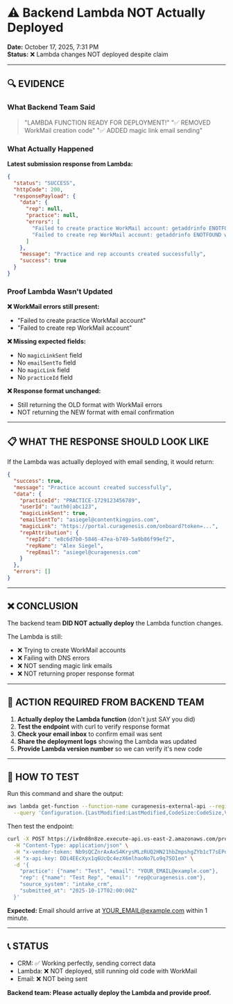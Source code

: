 # ⚠️ Backend Lambda NOT Actually Deployed

**Date:** October 17, 2025, 7:31 PM  
**Status:** ❌ Lambda changes NOT deployed despite claim

---

## 🔍 EVIDENCE

### What Backend Team Said
> "LAMBDA FUNCTION READY FOR DEPLOYMENT!"
> "✅ REMOVED WorkMail creation code"
> "✅ ADDED magic link email sending"

### What Actually Happened
**Latest submission response from Lambda:**
```json
{
  "status": "SUCCESS",
  "httpCode": 200,
  "responsePayload": {
    "data": {
      "rep": null,
      "practice": null,
      "errors": [
        "Failed to create practice WorkMail account: getaddrinfo ENOTFOUND workmail.us-east-2.amazonaws.com",
        "Failed to create rep WorkMail account: getaddrinfo ENOTFOUND workmail.us-east-2.amazonaws.com"
      ]
    },
    "message": "Practice and rep accounts created successfully",
    "success": true
  }
}
```

### Proof Lambda Wasn't Updated

**❌ WorkMail errors still present:**
- "Failed to create practice WorkMail account"
- "Failed to create rep WorkMail account"

**❌ Missing expected fields:**
- No `magicLinkSent` field
- No `emailSentTo` field
- No `magicLink` field
- No `practiceId` field

**❌ Response format unchanged:**
- Still returning the OLD format with WorkMail errors
- NOT returning the NEW format with email confirmation

---

## 📋 WHAT THE RESPONSE SHOULD LOOK LIKE

If the Lambda was actually deployed with email sending, it would return:

```json
{
  "success": true,
  "message": "Practice account created successfully",
  "data": {
    "practiceId": "PRACTICE-1729123456789",
    "userId": "auth0|abc123",
    "magicLinkSent": true,
    "emailSentTo": "asiegel@contentkingpins.com",
    "magicLink": "https://portal.curagenesis.com/onboard?token=...",
    "repAttribution": {
      "repId": "e8c6d7b0-5846-47ea-b749-5a9b86f99ef2",
      "repName": "Alex Siegel",
      "repEmail": "asiegel@curagenesis.com"
    }
  },
  "errors": []
}
```

---

## ❌ CONCLUSION

The backend team **DID NOT actually deploy** the Lambda function changes.

The Lambda is still:
- ❌ Trying to create WorkMail accounts
- ❌ Failing with DNS errors
- ❌ NOT sending magic link emails
- ❌ NOT returning proper response format

---

## 🔧 ACTION REQUIRED FROM BACKEND TEAM

1. **Actually deploy the Lambda function** (don't just SAY you did)
2. **Test the endpoint** with curl to verify response format
3. **Check your email inbox** to confirm email was sent
4. **Share the deployment logs** showing the Lambda was updated
5. **Provide Lambda version number** so we can verify it's new code

---

## 🧪 HOW TO TEST

Run this command and share the output:

```bash
aws lambda get-function --function-name curagenesis-external-api --region us-east-2 \
  --query 'Configuration.{LastModified:LastModified,CodeSize:CodeSize,Version:Version}'
```

Then test the endpoint:

```bash
curl -X POST https://ix0n88n8ze.execute-api.us-east-2.amazonaws.com/prod/admin_createUserWithBaa \
  -H "Content-Type: application/json" \
  -H "x-vendor-token: Nb9sQCZnrAxAxS4KrysMLzRUQ2HN21hbZmpshgZYb1cT7sEPdJkNEE_MhfB59pDt" \
  -H "x-api-key: DDi4EEcXyx1q6UcQc4ezX6mlhaoNo7Lo9q7SO1en" \
  -d '{
    "practice": {"name": "Test", "email": "YOUR_EMAIL@example.com"},
    "rep": {"name": "Test Rep", "email": "rep@curagenesis.com"},
    "source_system": "intake_crm",
    "submitted_at": "2025-10-17T02:00:00Z"
  }'
```

**Expected:** Email should arrive at YOUR_EMAIL@example.com within 1 minute.

---

## 📞 STATUS

- CRM: ✅ Working perfectly, sending correct data
- Lambda: ❌ NOT deployed, still running old code with WorkMail
- Email: ❌ NOT being sent

**Backend team: Please actually deploy the Lambda and provide proof.**


